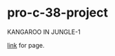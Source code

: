 # pro-c-38-project
KANGAROO IN JUNGLE-1

[link](https://aayushjadhav.github.io/pro-c-38-project/) for page.
